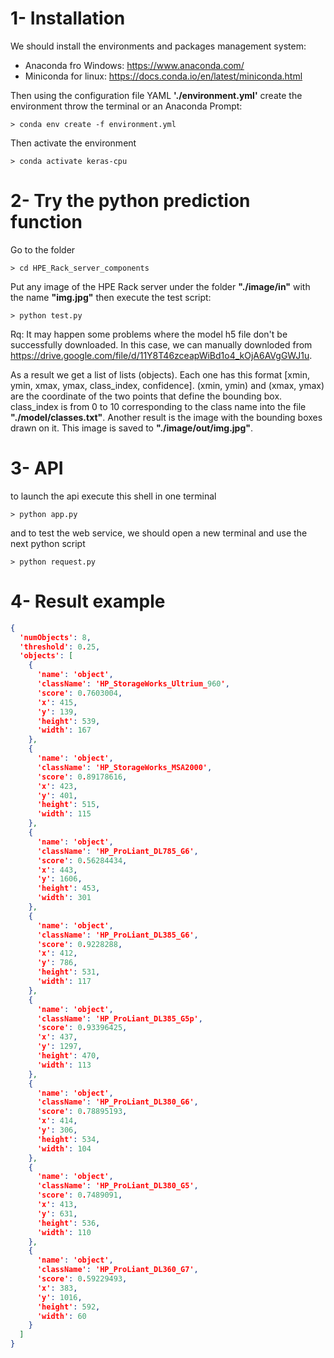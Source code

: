 # 1- Installation

We should install the environments and packages management system:
* Anaconda fro Windows: https://www.anaconda.com/
* Miniconda for linux: https://docs.conda.io/en/latest/miniconda.html

Then using the configuration file YAML **'./environment.yml'** create the environment throw the terminal or an Anaconda Prompt:

```shell  
> conda env create -f environment.yml
```

Then activate the environment

```shell  
> conda activate keras-cpu
```

# 2- Try the python prediction function

Go to the folder 
```shell  
> cd HPE_Rack_server_components
```

Put any image of the HPE Rack server under the folder **"./image/in"** with the name **"img.jpg"** then execute the test script:

```shell  
> python test.py
```
Rq: It may happen some problems where the model h5 file don't be successfully downloaded. In this case, we can manually downloded from https://drive.google.com/file/d/11Y8T46zceapWiBd1o4_kOjA6AVgGWJ1u.

As a result we get a list of lists (objects). Each one has this format [xmin, ymin, xmax, ymax, class_index, confidence].
(xmin, ymin) and (xmax, ymax) are the coordinate of the two points that define the bounding box.
class_index is from 0 to 10 corresponding to the class name into the file **"./model/classes.txt"**.
Another result is the image with the bounding boxes drawn on it. This image is saved to **"./image/out/img.jpg"**.

# 3- API

to launch the api execute this shell in one terminal

```shell  
> python app.py
```

and to test the web service, we should open a new terminal and use the next python script
```shell  
> python request.py
```
# 4- Result example
```json
{
  'numObjects': 8,
  'threshold': 0.25,
  'objects': [
    {
      'name': 'object',
      'className': 'HP_StorageWorks_Ultrium_960',
      'score': 0.7603004,
      'x': 415,
      'y': 139,
      'height': 539,
      'width': 167
    },
    {
      'name': 'object',
      'className': 'HP_StorageWorks_MSA2000',
      'score': 0.89178616,
      'x': 423,
      'y': 401,
      'height': 515,
      'width': 115
    },
    {
      'name': 'object',
      'className': 'HP_ProLiant_DL785_G6',
      'score': 0.56284434,
      'x': 443,
      'y': 1606,
      'height': 453,
      'width': 301
    },
    {
      'name': 'object',
      'className': 'HP_ProLiant_DL385_G6',
      'score': 0.9228288,
      'x': 412,
      'y': 786,
      'height': 531,
      'width': 117
    },
    {
      'name': 'object',
      'className': 'HP_ProLiant_DL385_G5p',
      'score': 0.93396425,
      'x': 437,
      'y': 1297,
      'height': 470,
      'width': 113
    },
    {
      'name': 'object',
      'className': 'HP_ProLiant_DL380_G6',
      'score': 0.78895193,
      'x': 414,
      'y': 306,
      'height': 534,
      'width': 104
    },
    {
      'name': 'object',
      'className': 'HP_ProLiant_DL380_G5',
      'score': 0.7489091,
      'x': 413,
      'y': 631,
      'height': 536,
      'width': 110
    },
    {
      'name': 'object',
      'className': 'HP_ProLiant_DL360_G7',
      'score': 0.59229493,
      'x': 383,
      'y': 1016,
      'height': 592,
      'width': 60
    }
  ]
}
```
